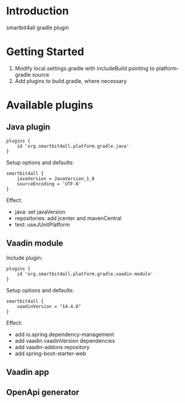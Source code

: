 # Introduction 

smartbit4all gradle plugin

# Getting Started

1.	Modify local.settings.gradle with includeBuild pointing to platform-gradle source
2.	Add plugins to build.gradle, where necessary

# Available plugins

## Java plugin

```
plugins {
    id 'org.smartbit4all.platform.gradle.java'
}
```

Setup options and defaults:

```
smartbit4all {
    javaVersion = JavaVersion_1_8
    sourceEncoding = 'UTF-8'
}
```

Effect:
- java: set javaVersion
- repositories: add jcenter and mavenCentral
- test: useJUnitPlatform

## Vaadin module

Include plugin:

```
plugins {
    id 'org.smartbit4all.platform.gradle.vaadin-module'
}
```

Setup options and defaults:

```
smartbit4all {
    vaadinVersion = "14.4.6"
}
```

Effect:
- add io.spring.dependency-management
- add vaadin.vaadinVersion dependencies
- add vaadin-addons repository
- add spring-boot-starter-web

## Vaadin app

## OpenApi generator